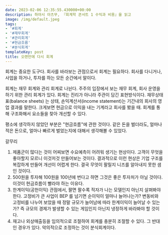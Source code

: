 ```yaml
---
date: 2023-02-06 12:35:55.430000+00:00
description: 하야시 아츠무, 『회계학 콘서트 1 수익과 비용』을 읽고
image: /img/default.jpeg
tags:
- '#회계'
- '#재무회계'
- '#관리회계'
- '#현금흐름'
- '#분식회계'
templateKey: post
title: 오랜만에 다시 회계
---
```

회계는 중요한 도구다. 회사를 바라보는 관점으로서 회계는 필요하다. 회사를 다니거나, 사업을 하거나, 투자를 하는 모든 순간에서 말이다.

회계는 재무 회계와 관리 회계로 나뉜다. 주주의 입장에서 보는 재무 회계, 회사 운영을 하기 위한 관리 회계가 있다. 회계는 진리가 아니라 주관이 담긴 표현방식이다. 재무상태표(balance sheets) 는 상태, 손익계산서(income statement)는 기간내의 회사의 영업 결과를 말한다. 크게보면 현금으로 이익을 내는 기계라고 회사를 봤을 때. 회계를 통해 구조화해서 요소들을 찾아 개선할 수 있다. 

평소에 생각하지 않았던 부분은 "현금흐름"에 관한 것이다. 같은 돈을 벌더라도, 얼마나 적은 돈으로, 얼마나 빠르게 벌었는지에 대해서 생각해볼 수 있었다.

갈무리

1. 제품군이 많다는 것이 어찌보면 수요예측이 어려워 생기는 현상이다. 고객이 무엇을 좋아할지 모르니 이것저것 만들어보는 것이다.  결과적으로 이런 현상은 기업 구조를 복잡하게 만들어 개선이 어렵게 한다. 결국 무엇이 팔릴지 니즈를 알아내지 못한 샘인 것이다. 
2. 500원을 투자해 100원을 100년에 번다고 하면 그것은 좋은 투자처가 아닐 것이다. 이것이 현금흐름이 빨라야 하는 이유다.  
3. 한계이익(공헌이익) 관점에서, 팔면 팔수록 적자가 나는 모델인지 아닌지 살펴봐야 한다. 고정비가 큰 사업이 BEP 를 넘기면 순이익이 얼마나 늘어나는가? 변동비와 고정비를 나누어 보았을 때 정말 규모가 늘어남에 따라 한계이익이 늘어날 수 있는가? 즉 규모의 경제가 발생할 수 있는 게임인지 아닌지 냉정하게 바라봐야 할 것이다. 
4. 재고나 외상매출등을 임의적으로 조절하여 회계를 충분히 조절할 수 있다. 그 반대인 경우가 있다. 악의적으로 조정하는 것이 분식회계이다.